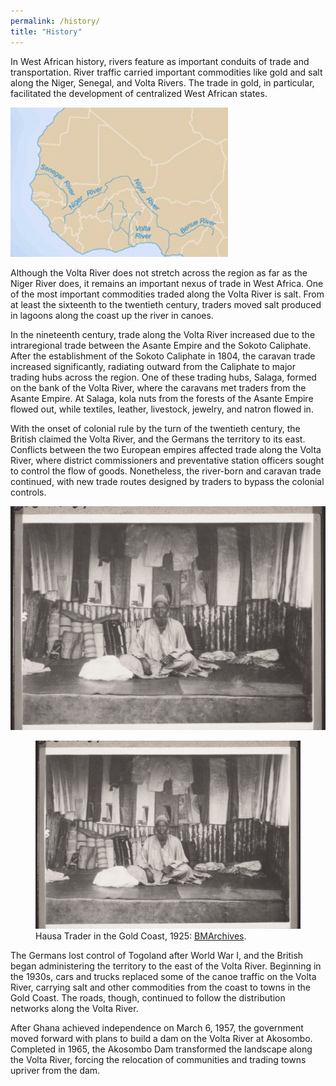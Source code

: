 ```yaml
---
permalink: /history/
title: "History"
---
```


In West African history, rivers feature as important conduits of trade and transportation. River traffic carried important commodities like gold and salt along the Niger, Senegal, and Volta Rivers. The trade in gold, in particular, facilitated the development of centralized West African states.

![Major Rivers in West Africa](../assets/images/west-africa-rivers.jpg?raw=true) <!--http://exploringafrica.matrix.msu.edu/curriculum/unit-four/module-seventeen-activity-two/-->



Although the Volta River does not stretch across the region as far as the Niger River does, it remains an important nexus of trade in West Africa. One of the most important commodities traded along the Volta River is salt. From at least the sixteenth to the twentieth century, traders moved salt produced in lagoons along the coast up the river in canoes.

In the nineteenth century, trade along the Volta River increased due to the intraregional trade between the Asante Empire and the Sokoto Caliphate. After the establishment of the Sokoto Caliphate in 1804, the caravan trade increased significantly, radiating outward from the Caliphate to major trading hubs across the region. One of these trading hubs, Salaga, formed on the bank of the Volta River, where the caravans met traders from the Asante Empire. At Salaga, kola nuts from the forests of the Asante Empire flowed out, while textiles, leather, livestock, jewelry, and natron flowed in.

With the onset of colonial rule by the turn of the twentieth century, the British claimed the Volta River, and the Germans the territory to its east. Conflicts between the two European empires affected trade along the Volta River, where district commissioners and preventative station officers sought to control the flow of goods. Nonetheless, the river-born and caravan trade continued, with new trade routes designed by traders to bypass the colonial controls.

![Hausa Trader in the Gold Coast](../assets/images/hausa-trader.jpg?raw=true) <!--http://www.bmarchives.org/items/show/57785-->

<figure class="align-center">
  <img src="../assets/images/hausa-trader.jpg" alt="Hausa Trader in the Gold Coast">
  <figcaption>Hausa Trader in the Gold Coast, 1925: <a href="http://www.bmarchives.org/items/show/57785">BMArchives</a>.</figcaption>
</figure>

The Germans lost control of Togoland after World War I, and the British began administering the territory to the east of the Volta River. Beginning in the 1930s, cars and trucks replaced some of the canoe traffic on the Volta River, carrying salt and other commodities from the coast to towns in the Gold Coast. The roads, though, continued to follow the distribution networks along the Volta River.

After Ghana achieved independence on March 6, 1957, the government moved forward with plans to build a dam on the Volta River at Akosombo. Completed in 1965, the Akosombo Dam transformed the landscape along the Volta River, forcing the relocation of communities and trading towns upriver from the dam.
